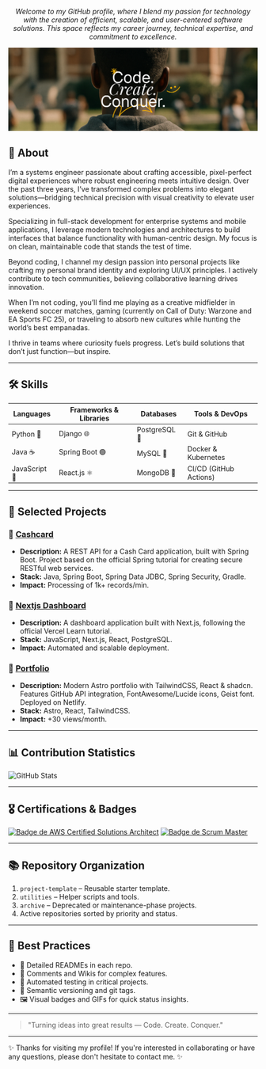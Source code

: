 <p align="center"><em>Welcome to my GitHub profile, where I blend my passion for technology with the creation of efficient, scalable, and user-centered software solutions. This space reflects my career journey, technical expertise, and commitment to excellence.</em></p>

![Banner Mrearsbig](./cover.svg)

## 🚀 About

I’m a systems engineer passionate about crafting accessible, pixel-perfect digital experiences where robust engineering meets intuitive design. Over the past three years, I’ve transformed complex problems into elegant solutions—bridging technical precision with visual creativity to elevate user experiences.

Specializing in full-stack development for enterprise systems and mobile applications, I leverage modern technologies and architectures to build interfaces that balance functionality with human-centric design. My focus is on clean, maintainable code that stands the test of time.

Beyond coding, I channel my design passion into personal projects like crafting my personal brand identity and exploring UI/UX principles. I actively contribute to tech communities, believing collaborative learning drives innovation.

When I’m not coding, you’ll find me playing as a creative midfielder in weekend soccer matches, gaming (currently on Call of Duty: Warzone and EA Sports FC 25), or traveling to absorb new cultures while hunting the world’s best empanadas.

I thrive in teams where curiosity fuels progress. Let’s build solutions that don’t just function—but inspire.

---

## 🛠️ Skills

| Languages     | Frameworks & Libraries  | Databases      | Tools & DevOps         |
| ------------- | ----------------------- | --------------  | ---------------------- |
| Python 🐍     | Django 🌐                | PostgreSQL 🐘  | Git & GitHub           |
| Java ☕        | Spring Boot 🟢          | MySQL 🐬        | Docker & Kubernetes    |
| JavaScript 📜 | React.js ⚛️             | MongoDB 🍃     | CI/CD (GitHub Actions) |

---

## 📁 Selected Projects

### 📌 [Cashcard](https://github.com/mrearsbig/cashcard)

* **Description:** A REST API for a Cash Card application, built with Spring Boot. Project based on the official Spring tutorial for creating secure RESTful web services.
* **Stack:** Java, Spring Boot, Spring Data JDBC, Spring Security, Gradle.
* **Impact:** Processing of 1k+ records/min.

### 📌 [Nextjs Dashboard](https://github.com/mrearsbig/nextjs-dashboard)

* **Description:** A dashboard application built with Next.js, following the official Vercel Learn tutorial.
* **Stack:** JavaScript, Next.js, React, PostgreSQL.
* **Impact:** Automated and scalable deployment.

### 📌 [Portfolio](https://github.com/mrearsbig/portfolio)

* **Description:** Modern Astro portfolio with TailwindCSS, React & shadcn. Features GitHub API integration, FontAwesome/Lucide icons, Geist font. Deployed on Netlify.
* **Stack:** Astro, React, TailwindCSS.
* **Impact:** +30 views/month.

---

## 📊 Contribution Statistics

![GitHub Stats](https://github-readme-stats.vercel.app/api?username=mrearsbig\&show_icons=true\&theme=default)

---

## 🎖️ Certifications & Badges

[![Badge de AWS Certified Solutions Architect](https://img.shields.io/badge/AWS-Architect-blue)](https://aws.amazon.com/certification/)
[![Badge de Scrum Master](https://img.shields.io/badge/Scrum-Master-green)](https://www.scrum.org/)

---

## 📚 Repository Organization

1. `project-template` – Reusable starter template.
2. `utilities` – Helper scripts and tools.
3. `archive` – Deprecated or maintenance-phase projects.
4. Active repositories sorted by priority and status.

---

## 🧰 Best Practices

* 📄 Detailed READMEs in each repo.
* 🧾 Comments and Wikis for complex features.
* 🧪 Automated testing in critical projects.
* 🔁 Semantic versioning and git tags.
* 🖼️ Visual badges and GIFs for quick status insights.

---

> "Turning ideas into great results — Code. Create. Conquer."

---

✨ Thanks for visiting my profile! If you're interested in collaborating or have any questions, please don't hesitate to contact me. ✨
